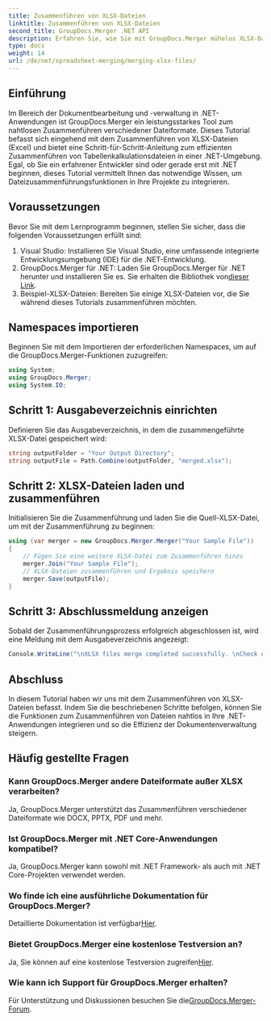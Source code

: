 ```yaml
---
title: Zusammenführen von XLSX-Dateien
linktitle: Zusammenführen von XLSX-Dateien
second_title: GroupDocs.Merger .NET API
description: Erfahren Sie, wie Sie mit GroupDocs.Merger mühelos XLSX-Dateien in .NET zusammenführen. Folgen Sie diesem Schritt-für-Schritt-Tutorial für eine nahtlose Dokumentenverwaltung.
type: docs
weight: 14
url: /de/net/spreadsheet-merging/merging-xlsx-files/
---
```

## Einführung
Im Bereich der Dokumentbearbeitung und -verwaltung in .NET-Anwendungen ist GroupDocs.Merger ein leistungsstarkes Tool zum nahtlosen Zusammenführen verschiedener Dateiformate. Dieses Tutorial befasst sich eingehend mit dem Zusammenführen von XLSX-Dateien (Excel) und bietet eine Schritt-für-Schritt-Anleitung zum effizienten Zusammenführen von Tabellenkalkulationsdateien in einer .NET-Umgebung. Egal, ob Sie ein erfahrener Entwickler sind oder gerade erst mit .NET beginnen, dieses Tutorial vermittelt Ihnen das notwendige Wissen, um Dateizusammenführungsfunktionen in Ihre Projekte zu integrieren.
## Voraussetzungen
Bevor Sie mit dem Lernprogramm beginnen, stellen Sie sicher, dass die folgenden Voraussetzungen erfüllt sind:
1. Visual Studio: Installieren Sie Visual Studio, eine umfassende integrierte Entwicklungsumgebung (IDE) für die .NET-Entwicklung.
2. GroupDocs.Merger für .NET: Laden Sie GroupDocs.Merger für .NET herunter und installieren Sie es. Sie erhalten die Bibliothek von[dieser Link](https://releases.groupdocs.com/merger/net/).
3. Beispiel-XLSX-Dateien: Bereiten Sie einige XLSX-Dateien vor, die Sie während dieses Tutorials zusammenführen möchten.

## Namespaces importieren
Beginnen Sie mit dem Importieren der erforderlichen Namespaces, um auf die GroupDocs.Merger-Funktionen zuzugreifen:
```csharp
using System; 
using GroupDocs.Merger;
using System.IO;
```
## Schritt 1: Ausgabeverzeichnis einrichten
Definieren Sie das Ausgabeverzeichnis, in dem die zusammengeführte XLSX-Datei gespeichert wird:
```csharp
string outputFolder = "Your Output Directory";
string outputFile = Path.Combine(outputFolder, "merged.xlsx");
```
## Schritt 2: XLSX-Dateien laden und zusammenführen
Initialisieren Sie die Zusammenführung und laden Sie die Quell-XLSX-Datei, um mit der Zusammenführung zu beginnen:
```csharp
using (var merger = new GroupDocs.Merger.Merger("Your Sample File"))
{
    // Fügen Sie eine weitere XLSX-Datei zum Zusammenführen hinzu
    merger.Join("Your Sample File");
    // XLSX-Dateien zusammenführen und Ergebnis speichern
    merger.Save(outputFile);
}
```
## Schritt 3: Abschlussmeldung anzeigen
Sobald der Zusammenführungsprozess erfolgreich abgeschlossen ist, wird eine Meldung mit dem Ausgabeverzeichnis angezeigt:
```csharp
Console.WriteLine("\nXLSX files merge completed successfully. \nCheck output in {0}", outputFolder);
```

## Abschluss
In diesem Tutorial haben wir uns mit dem Zusammenführen von XLSX-Dateien befasst. Indem Sie die beschriebenen Schritte befolgen, können Sie die Funktionen zum Zusammenführen von Dateien nahtlos in Ihre .NET-Anwendungen integrieren und so die Effizienz der Dokumentenverwaltung steigern.

## Häufig gestellte Fragen
### Kann GroupDocs.Merger andere Dateiformate außer XLSX verarbeiten?
Ja, GroupDocs.Merger unterstützt das Zusammenführen verschiedener Dateiformate wie DOCX, PPTX, PDF und mehr.
### Ist GroupDocs.Merger mit .NET Core-Anwendungen kompatibel?
Ja, GroupDocs.Merger kann sowohl mit .NET Framework- als auch mit .NET Core-Projekten verwendet werden.
### Wo finde ich eine ausführliche Dokumentation für GroupDocs.Merger?
 Detaillierte Dokumentation ist verfügbar[Hier](https://reference.groupdocs.com/merger/net/).
### Bietet GroupDocs.Merger eine kostenlose Testversion an?
 Ja, Sie können auf eine kostenlose Testversion zugreifen[Hier](https://releases.groupdocs.com/).
### Wie kann ich Support für GroupDocs.Merger erhalten?
 Für Unterstützung und Diskussionen besuchen Sie die[GroupDocs.Merger-Forum](https://forum.groupdocs.com/c/merger/32).